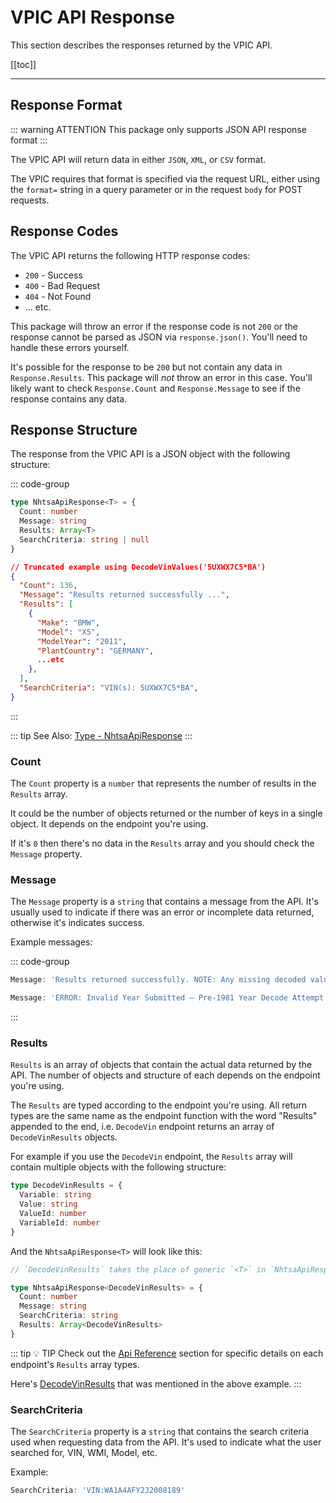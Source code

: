 # VPIC API Response

This section describes the responses returned by the VPIC API.

[[toc]]

---

## Response Format

::: warning ATTENTION
This package only supports JSON API response format
:::

The VPIC API will return data in either `JSON`, `XML`, or `CSV` format.

The VPIC requires that format is specified via the request URL, either using the `format=` string in
a query parameter or in the request `body` for POST requests.

## Response Codes

The VPIC API returns the following HTTP response codes:

- `200` - Success
- `400` - Bad Request
- `404` - Not Found
- ... etc.

This package will throw an error if the response code is not `200` or the response cannot be parsed
as JSON via `response.json()`. You'll need to handle these errors yourself.

It's possible for the response to be `200` but not contain any data in `Response.Results`. This
package will _not_ throw an error in this case. You'll likely want to check `Response.Count` and
`Response.Message` to see if the response contains any data.

## Response Structure

The response from the VPIC API is a JSON object with the following structure:

::: code-group

```ts [Interface NhtsaApiResponse]
type NhtsaApiResponse<T> = {
  Count: number
  Message: string
  Results: Array<T>
  SearchCriteria: string | null
}
```

```json [Example Response]
// Truncated example using DecodeVinValues('5UXWX7C5*BA')
{
  "Count": 136,
  "Message": "Results returned successfully ...",
  "Results": [
    {
      "Make": "BMW",
      "Model": "X5",
      "ModelYear": "2011",
      "PlantCountry": "GERMANY",
      ...etc
    },
  ],
  "SearchCriteria": "VIN(s): 5UXWX7C5*BA",
}
```

:::

::: tip See Also: [Type - NhtsaApiResponse](../typedoc/modules/api_types#nhtsaresponse)
:::

### Count

The `Count` property is a `number` that represents the number of results in the `Results` array.

It could be the number of objects returned or the number of keys in a single object. It depends on
the endpoint you're using.

If it's `0` then there's no data in the `Results` array and you should check the `Message` property.

### Message

The `Message` property is a `string` that contains a message from the API. It's usually used to
indicate if there was an error or incomplete data returned, otherwise it's indicates success.

Example messages:

::: code-group

```typescript [Message: Success]
Message: 'Results returned successfully. NOTE: Any missing decoded values should be interpreted as NHTSA does not have data on the specific variable. Missing value should NOT be interpreted as an indication that a feature or technology is unavailable for a vehicle.'
```

```typescript [Message: No Data]
Message: 'ERROR: Invalid Year Submitted – Pre-1981 Year Decode Attempt'
```

:::

### Results

`Results` is an array of objects that contain the actual data returned by the API. The
number of objects and structure of each depends on the endpoint you're using.

The `Results` are typed according to the endpoint you're using. All return types are the same
name as the endpoint function with the word "Results" appended to the end, i.e. `DecodeVin` endpoint
returns an array of `DecodeVinResults` objects.

For example if you use the `DecodeVin` endpoint, the `Results` array will contain multiple objects
with the following structure:

```ts [DecodeVinResults]
type DecodeVinResults = {
  Variable: string
  Value: string
  ValueId: number
  VariableId: number
}
```

And the `NhtsaApiResponse<T>` will look like this:

```ts [NhtsaApiResponse]
// `DecodeVinResults` takes the place of generic `<T>` in `NhtsaApiResponse<T>`

type NhtsaApiResponse<DecodeVinResults> = {
  Count: number
  Message: string
  SearchCriteria: string
  Results: Array<DecodeVinResults>
}
```

::: tip :bulb: TIP
Check out the [Api Reference](/api/) section for specific details on each
endpoint's `Results` array types.

Here's [DecodeVinResults](../api/endpoints/decode-vin#type-decodevinresults) that was mentioned in the above
example.
:::

### SearchCriteria

The `SearchCriteria` property is a `string` that contains the search criteria used when requesting
data from the API. It's used to indicate what the user searched for, VIN, WMI, Model, etc.

Example:

```typescript
SearchCriteria: 'VIN:WA1A4AFY2J2008189'
```

